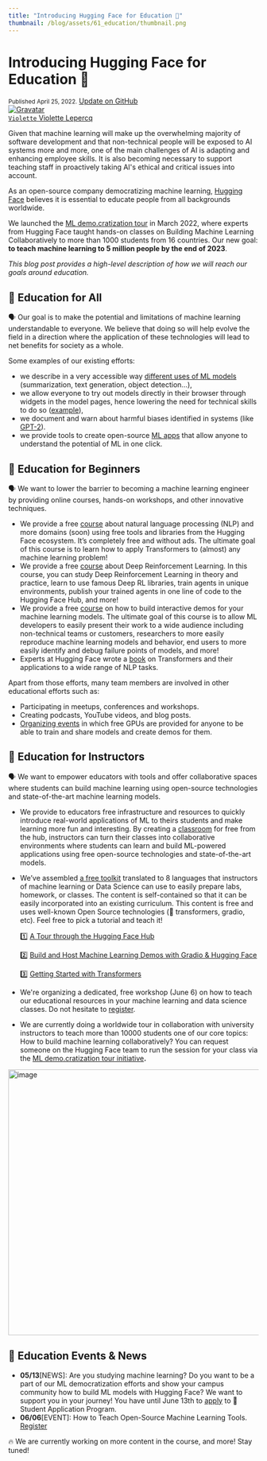 ```yaml
---
title: "Introducing Hugging Face for Education 🤗"
thumbnail: /blog/assets/61_education/thumbnail.png
---
```


<h1>
    Introducing Hugging Face for Education 🤗
</h1>

<div class="blog-metadata">
    <small>Published April 25, 2022.</small>
    <a target="_blank" class="btn no-underline text-sm mb-5 font-sans" href="https://github.com/huggingface/blog/blob/main/ambassadors-program.md">
        Update on GitHub
    </a>
</div>

<div class="author-card">
    <a href="/Violette">
        <img class="avatar avatar-user" src="https://aeiljuispo.cloudimg.io/v7/https://s3.amazonaws.com/moonup/production/uploads/1638698875017-noauth.jpeg?w=200&h=200&f=face" title="Gravatar">
        <div class="bfc">
            <code>Violette</code>
            <span class="fullname">Violette Lepercq</span>
        </div>
    </a>
</div>

Given that machine learning will make up the overwhelming majority of software development and that non-technical people will be exposed to AI systems more and more, one of the main challenges of AI is adapting and enhancing employee skills. It is also becoming necessary to support teaching staff in proactively taking AI's ethical and critical issues into account. 

As an open-source company democratizing machine learning, [Hugging Face](https://huggingface.co/) believes it is essential to educate people from all backgrounds worldwide.

We launched the [ML demo.cratization tour](https://www.notion.so/ML-Demo-cratization-tour-with-66847a294abd4e9785e85663f5239652) in March 2022, where experts from Hugging Face taught hands-on classes on Building Machine Learning Collaboratively to more than 1000 students from 16 countries. Our new goal: **to teach machine learning to 5 million people by the end of 2023**.

*This blog post provides a high-level description of how we will reach our goals around education.*

## 🤗 **Education for All**

🗣️ Our goal is to make the potential and limitations of machine learning understandable to everyone. We believe that doing so will help evolve the field in a direction where the application of these technologies will lead to net benefits for society as a whole. 

Some examples of our existing efforts:
- we describe in a very accessible way [different uses of ML models](https://huggingface.co/tasks) (summarization, text generation, object detection…),
- we allow everyone to try out models directly in their browser through widgets in the model pages, hence lowering the need for technical skills to do so ([example](https://huggingface.co/cmarkea/distilcamembert-base-sentiment)),
- we document and warn about harmful biases identified in systems (like [GPT-2](https://huggingface.co/gpt2#limitations-and-bias)).
- we provide tools to create open-source [ML apps](https://huggingface.co/spaces) that allow anyone to understand the potential of ML in one click.

## 🤗 **Education for Beginners**

🗣️ We want to lower the barrier to becoming a machine learning engineer by providing online courses, hands-on workshops, and other innovative techniques.

- We provide a free [course](https://huggingface.co/course/chapter1/1) about natural language processing (NLP) and more domains (soon) using free tools and libraries from the Hugging Face ecosystem. It’s completely free and without ads. The ultimate goal of this course is to learn how to apply Transformers to (almost) any machine learning problem!
- We provide a free [course](https://github.com/huggingface/deep-rl-class) about Deep Reinforcement Learning. In this course, you can study Deep Reinforcement Learning in theory and practice, learn to use famous Deep RL libraries, train agents in unique environments, publish your trained agents in one line of code to the Hugging Face Hub, and more!
- We provide a free [course](https://huggingface.co/course/chapter9/1) on how to build interactive demos for your machine learning models. The ultimate goal of this course is to allow ML developers to easily present their work to a wide audience including non-technical teams or customers, researchers to more easily reproduce machine learning models and behavior, end users to more easily identify and debug failure points of models, and more!
- Experts at Hugging Face wrote a [book](https://transformersbook.com/) on Transformers and their applications to a wide range of NLP tasks.

Apart from those efforts, many team members are involved in other educational efforts such as:
- Participating in meetups, conferences and workshops.
- Creating podcasts, YouTube videos, and blog posts.
- [Organizing events](https://github.com/huggingface/community-events/tree/main/huggan) in which free GPUs are provided for anyone to be able to train and share models and create demos for them.

## 🤗 **Education for Instructors**

🗣️ We want to empower educators with tools and offer collaborative spaces where students can build machine learning using open-source technologies and state-of-the-art machine learning models.

- We provide to educators free infrastructure and resources to quickly introduce real-world applications of ML to theirs students and make learning more fun and interesting. By creating a [classroom](https://github.com/huggingface/education-toolkit) for free from the hub, instructors can turn their classes into collaborative environments where students can learn and build ML-powered applications using free open-source technologies and state-of-the-art models. 

- We’ve assembled [a free toolkit](https://github.com/huggingface/education-toolkit) translated to 8 languages that instructors of machine learning or Data Science can use to easily prepare labs, homework, or classes. The content is self-contained so that it can be easily incorporated into an existing curriculum. This content is free and uses well-known Open Source technologies (🤗 transformers, gradio, etc). Feel free to pick a tutorial and teach it!

    
    1️⃣ [A Tour through the Hugging Face Hub](https://github.com/huggingface/education-toolkit/blob/main/01_huggingface-hub-tour.md)
    
    2️⃣ [Build and Host Machine Learning Demos with Gradio & Hugging Face](https://colab.research.google.com/github/huggingface/education-toolkit/blob/main/02_ml-demos-with-gradio.ipynb)
    
    3️⃣ [Getting Started with Transformers](https://colab.research.google.com/github/huggingface/education-toolkit/blob/main/03_getting-started-with-transformers.ipynb)
    
- We're organizing a dedicated, free workshop (June 6) on how to teach our educational resources in your machine learning and data science classes. Do not hesitate to [register](https://www.eventbrite.com/e/how-to-teach-open-source-machine-learning-tools-tickets-310980931337).
- We are currently doing a worldwide tour in collaboration with university instructors to teach more than 10000 students one of our core topics: How to build machine learning collaboratively? You can request someone on the Hugging Face team to run the session for your class via the [ML demo.cratization tour initiative](https://www.notion.so/ML-Demo-cratization-tour-with-66847a294abd4e9785e85663f5239652)**.**

 <img width="535" alt="image" src="https://user-images.githubusercontent.com/95622912/164271167-58ec0115-dda1-4217-a308-9d4b2fbf86f5.png">

## 🤗 **Education Events & News**

- **05/13**[NEWS]: Are you studying machine learning? Do you want to be a part of our ML democratization efforts and show your campus community how to build ML models with Hugging Face? We want to support you in your journey! You have until June 13th to [apply](add) to 🤗 Student Application Program.
- **06/06**[EVENT]: How to Teach Open-Source Machine Learning Tools. [Register](https://www.eventbrite.com/e/how-to-teach-open-source-machine-learning-tools-tickets-310980931337)

🔥 We are currently working on more content in the course, and more! Stay tuned!


